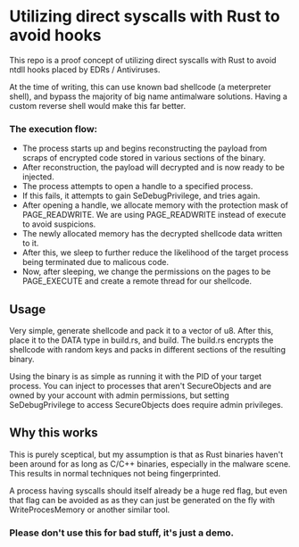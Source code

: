 # Utilizing direct syscalls with Rust to avoid hooks
This repo is a proof concept of utilizing direct syscalls with Rust to avoid ntdll hooks placed by EDRs / Antiviruses.

At the time of writing, this can use known bad shellcode (a meterpreter shell), and bypass the majority of big name antimalware solutions. Having a custom reverse shell would make this far better.
 
### The execution flow: 
* The process starts up and begins reconstructing the payload from scraps of encrypted code stored in various sections of the binary.
* After reconstruction, the payload will decrypted and is now ready to be injected.
* The process attempts to open a handle to a specified process.
* If this fails, it attempts to gain SeDebugPrivilege, and tries again.
* After opening a handle, we allocate memory with the protection mask of PAGE_READWRITE. We are using PAGE_READWRITE instead of execute to avoid suspicions.
* The newly allocated memory has the decrypted shellcode data written to it.
* After this, we sleep to further reduce the likelihood of the target process being terminated due to malicous code.
* Now, after sleeping, we change the permissions on the pages to be PAGE_EXECUTE and create a remote thread for our shellcode.

## Usage
Very simple, generate shellcode and pack it to a vector of u8. After this, place it to the DATA type in build.rs, and build. The build.rs encrypts the shellcode with random keys and packs in different sections of the resulting binary.

Using the binary is as simple as running it with the PID of your target process. You can inject to processes that aren't SecureObjects and are owned by your account with admin permissions, but setting SeDebugPrivilege to access SecureObjects does require admin privileges.

## Why this works
This is purely sceptical, but my assumption is that as Rust binaries haven't been around for as long as C/C++ binaries, especially in the malware scene. This results in normal techniques not being fingerprinted.

A process having syscalls should itself already be a huge red flag, but even that flag can be avoided as  as they can just be generated on the fly with WriteProcesMemory or another similar tool.

### Please don't use this for bad stuff, it's just a demo.